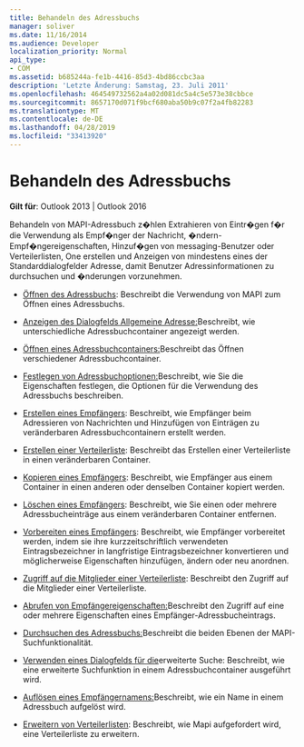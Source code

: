 ```yaml
---
title: Behandeln des Adressbuchs
manager: soliver
ms.date: 11/16/2014
ms.audience: Developer
localization_priority: Normal
api_type:
- COM
ms.assetid: b685244a-fe1b-4416-85d3-4bd86ccbc3aa
description: 'Letzte Änderung: Samstag, 23. Juli 2011'
ms.openlocfilehash: 464549732562a4a02d081dc5a4c5e573e38cbbce
ms.sourcegitcommit: 8657170d071f9bcf680aba50b9c07f2a4fb82283
ms.translationtype: MT
ms.contentlocale: de-DE
ms.lasthandoff: 04/28/2019
ms.locfileid: "33413920"
---
```

# <a name="handling-the-address-book"></a>Behandeln des Adressbuchs
  
**Gilt für**: Outlook 2013 | Outlook 2016 
  
Behandeln von MAPI-Adressbuch z�hlen Extrahieren von Eintr�gen f�r die Verwendung als Empf�nger der Nachricht, �ndern-Empf�ngereigenschaften, Hinzuf�gen von messaging-Benutzer oder Verteilerlisten, One erstellen und Anzeigen von mindestens eines der Standarddialogfelder Adresse, damit Benutzer Adressinformationen zu durchsuchen und �nderungen vorzunehmen.

- [Öffnen des Adressbuchs](opening-the-address-book.md): Beschreibt die Verwendung von MAPI zum Öffnen eines Adressbuchs.
    
- [Anzeigen des Dialogfelds Allgemeine Adresse:](displaying-the-common-address-dialog-box.md)Beschreibt, wie unterschiedliche Adressbuchcontainer angezeigt werden.
    
- [Öffnen eines Adressbuchcontainers:](opening-an-address-book-container.md)Beschreibt das Öffnen verschiedener Adressbuchcontainer.
    
- [Festlegen von Adressbuchoptionen:](setting-address-book-options.md)Beschreibt, wie Sie die Eigenschaften festlegen, die Optionen für die Verwendung des Adressbuchs beschreiben.
    
- [Erstellen eines Empfängers](creating-a-recipient.md): Beschreibt, wie Empfänger beim Adressieren von Nachrichten und Hinzufügen von Einträgen zu veränderbaren Adressbuchcontainern erstellt werden.
    
- [Erstellen einer Verteilerliste](creating-a-distribution-list.md): Beschreibt das Erstellen einer Verteilerliste in einen veränderbaren Container.
    
- [Kopieren eines Empfängers](copying-a-recipient.md): Beschreibt, wie Empfänger aus einem Container in einen anderen oder denselben Container kopiert werden.
    
- [Löschen eines Empfängers](deleting-a-recipient.md): Beschreibt, wie Sie einen oder mehrere Adressbucheinträge aus einem veränderbaren Container entfernen.
    
- [Vorbereiten eines Empfängers](preparing-a-recipient.md): Beschreibt, wie Empfänger vorbereitet werden, indem sie ihre kurzzeitschriftlich verwendeten Eintragsbezeichner in langfristige Eintragsbezeichner konvertieren und möglicherweise Eigenschaften hinzufügen, ändern oder neu anordnen.
    
- [Zugriff auf die Mitglieder einer Verteilerliste](accessing-the-members-of-a-distribution-list.md): Beschreibt den Zugriff auf die Mitglieder einer Verteilerliste.
    
- [Abrufen von Empfängereigenschaften:](retrieving-recipient-properties.md)Beschreibt den Zugriff auf eine oder mehrere Eigenschaften eines Empfänger-Adressbucheintrags.
    
- [Durchsuchen des Adressbuchs:](searching-the-address-book.md)Beschreibt die beiden Ebenen der MAPI-Suchfunktionalität. 
    
- [Verwenden eines Dialogfelds für die](using-an-advanced-search-dialog-box.md)erweiterte Suche: Beschreibt, wie eine erweiterte Suchfunktion in einem Adressbuchcontainer ausgeführt wird.
    
- [Auflösen eines Empfängernamens:](resolving-a-recipient-name.md)Beschreibt, wie ein Name in einem Adressbuch aufgelöst wird.
    
- [Erweitern von Verteilerlisten](expanding-distribution-lists.md): Beschreibt, wie Mapi aufgefordert wird, eine Verteilerliste zu erweitern.
    


